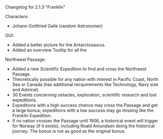 Changelog for 2.1.3 "Franklin"

Characters:
- Johann Gottfried Galle (random Astronomer)

GUI:
- Added a better picture for the Antarctosaurus.
- Added an overview Tooltip for all the 

Northwest Passage:
- Added a new Scientific Expedition to find and cross the Northwest Passage.
- Theoretically possible for any nation with interest in Pacific Coast, North Sea or Canada (has additional recquirements like Technology, Navy size and Admiral).
- 30 Events concerning ostacles, exploration, scientific research and lost expeditions.
- Expeditions with a high success chance may cross the Passage and get a large bonus; expeditions with a low success may go missing like the Franklin Expedition.
- If no nation crosses the Passage until 1906, a historical event will trigger for Norway (if it exists), including Roald Amundsen doing the historical journey. The bonus is not as good as the original bonus.
